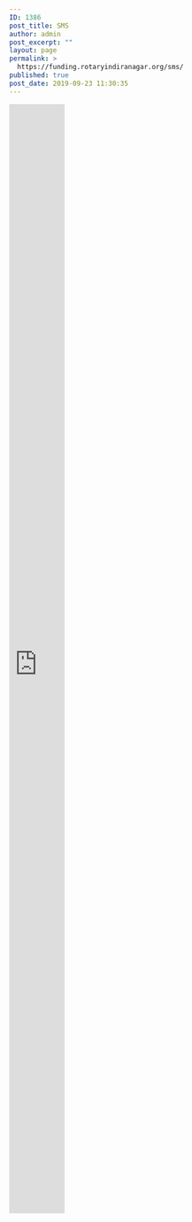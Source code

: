 ```yaml
---
ID: 1386
post_title: SMS
author: admin
post_excerpt: ""
layout: page
permalink: >
  https://funding.rotaryindiranagar.org/sms/
published: true
post_date: 2019-09-23 11:30:35
---
```

<iframe src="https://control.textlocal.in/" style="border:0px #ffffff none;" name="sms" scrolling="no" frameborder="0" marginheight="0px" marginwidth="0px" height="2000px" width="100vw" allowfullscreen></iframe>